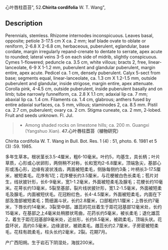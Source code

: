 心叶唇柱苣苔",
52.**Chirita cordifolia** W. T. Wang",

## Description
Perennials, stemless. Rhizome internodes inconspicuous. Leaves basal, opposite; petiole 3-17.5 cm X ca. 2 mm; leaf blade ovate to oblate or reniform, 2-6.8 X 2-6.8 cm, herbaceous, puberulent, eglandular, base cordate, margin irregularly repand-crenate to dentate to serrate, apex acute to rounded; lateral veins 3-5 on each side of midrib, slightly conspicuous. Cymes 1-flowered; peduncle ca. 3.5 cm, white villous; bracts 2, free, linear-lanceolate, 6-9 X 1-1.2 mm, puberulent and glandular puberulent, margin entire, apex acute. Pedicel ca. 1 cm, densely puberulent. Calyx 5-sect from base; segments equal, linear-lanceolate, ca. 1.3 cm X 1.2-1.5 mm, outside puberulent and glandular, inside strigose, margin entire, apex attenuate. Corolla pink, 4-4.5 cm, outside puberulent, inside puberulent basally and on limb; tube narrowly funnelform, ca. 2.8 X 1.1 cm; adaxial lip ca. 7 mm; abaxial lip ca. 1.4 cm. Filaments ca. 1.4 cm, glabrous; anthers fused by entire adaxial surfaces, ca. 5 mm, villous; staminodes 2, ca. 8.5 mm. Pistil ca. 2.7 cm, puberulent; ovary ca. 2 cm. Stigma cuneate, ca. 2 mm, 2-lobed. Fruit and seeds unknown. Fl. Jul.

> * Among shaded rocks on limestone hills; ca. 200 m. Guangxi (Yangshuo Xian).
**47.心叶唇柱苣苔（植物研究）**

Chirita cordifolia W. T. Wang in Bull. Bot. Res. 1 (4) : 51, photo. 6. 1981 et 5 (3) :59. 1985.

多年生草本。根状茎长3.5-4厘米，粗6-10毫米。叶约5，均基生，具长柄；叶片草质，心形或心状卵形，两侧稍不对称，长和宽均2-6.8厘米，顶端急尖，基部心形或浅心形，边缘有波状浅齿，两面被短柔毛，侧脉每侧约3条；叶柄长3-17.5厘米，被短柔毛。花序有1花；花序梗长约3.5厘米，与花梗被白色长柔毛；苞片对生，线状披针形，长6-9毫米，宽1-1.2毫米，外面被短柔毛及腺毛；花梗长约10毫米。花萼长约13毫米，5裂至基部，裂片线状披针形，宽1.2-1.5毫米，外面被短柔毛及腺毛，内面被短伏毛。花冠粉红色，长4-4.5厘米，外面被短柔毛，内面在下部及澹部被短柔毛；筒细漏斗状，长约2.8厘米，口部粗约1.1厘米；上唇长约7毫米，下唇长约14毫米，3裂至中部。雄蕊的花丝着生于距花冠基部12毫米处，长约15毫米，在基部之上4毫米处稍膝状弯曲，花药长约5毫米，被长柔毛；退化雄蕊2，着生于距花冠基部9毫米处，近丝形，长约8.5毫米，被疏柔毛，顶端头状。花盘环状，高约0.5毫米，边缘波状，被疏柔毛。雌蕊长约2.7厘米，子房密被短柔毛，花柱有疏柔毛，柱头长约2毫米，2裂。花期7月。

产广西阳朔。生于岩石下阴湿处，海拔200米。
